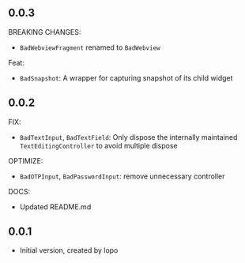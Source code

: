 ## 0.0.3

BREAKING CHANGES:

- `BadWebviewFragment` renamed to `BadWebview`

Feat:

- `BadSnapshot`: A wrapper for capturing snapshot of its child widget

## 0.0.2

FIX:

- `BadTextInput`, `BadTextField`: Only dispose the internally maintained `TextEditingController` to avoid multiple
  dispose

OPTIMIZE:

- `BadOTPInput`, `BadPasswordInput`: remove unnecessary controller

DOCS:

- Updated README.md

## 0.0.1

- Initial version, created by lopo
